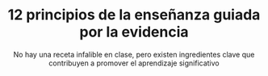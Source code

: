 ---
title: 12 principios de la enseñanza guiada por la evidencia
subtitle: No hay una receta infalible en clase, pero existen ingredientes clave que contribuyen a promover el aprendizaje significativo
summary: "No hay una receta infalible en clase, pero existen ingredientes clave que contribuyen a promover el aprendizaje significativo."
tags:
- metodología
categories:
weight: 20

image:
  preview_only: true

build:
  render: never

# Optional external URL for project (replaces project detail page).
external_link: "https://fisiquimicamente.com/blog/2023/06/30/12-principios-de-la-ensenanza-guiada-por-la-evidencia/"
---